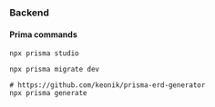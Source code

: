 ### Backend

#### Prima commands

```shell
npx prisma studio  

npx prisma migrate dev

# https://github.com/keonik/prisma-erd-generator
npx prisma generate
```